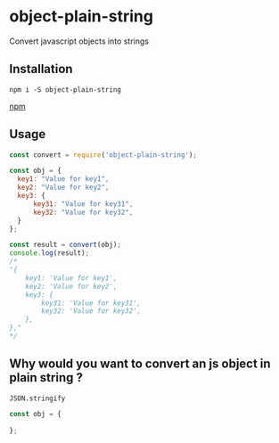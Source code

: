 # object-plain-string
Convert javascript objects into strings

## Installation
```
npm i -S object-plain-string
```
[npm]()

## Usage

```js
const convert = require('object-plain-string');

const obj = {
  key1: "Value for key1",
  key2: "Value for key2",
  key3: {
      key31: "Value for key31",
      key32: "Value for key32",
  }
};

const result = convert(obj);
console.log(result);
/*
"{
    key1: 'Value for key1',
    key2: 'Value for key2',
    key3: {
        key31: 'Value for key31',
        key32: 'Value for key32',
    },
},"
*/
```

## Why would you want to convert an js object in plain string ?


`JSON.stringify`
```js
const obj = {
  
};
```
